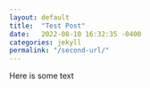 ```yaml
---
layout: default
title:  "Test Post"
date:   2022-08-10 16:32:35 -0400
categories: jekyll
permalink: "/second-url/"
---
```


Here is some text
